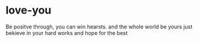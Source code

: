 # love-you
Be positve through, you can win hearsts.
and the whole world be yours
just bekieve in your hard works and hope for the best
